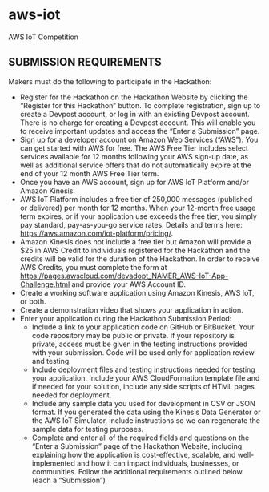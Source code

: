 # aws-iot
AWS IoT Competition

## SUBMISSION REQUIREMENTS

Makers must do the following to participate in the Hackathon: 

* Register for the Hackathon on the Hackathon Website by clicking the “Register for this Hackathon” button. To complete registration, sign up to create a Devpost account, or log in with an existing Devpost account. There is no charge for creating a Devpost account. This will enable you to receive important updates and access the “Enter a Submission” page.
* Sign up for a developer account on Amazon Web Services (“AWS”). You can get started with AWS for free. The AWS Free Tier includes select services available for 12 months following your AWS sign-up date, as well as additional service offers that do not automatically expire at the end of your 12 month AWS Free Tier term. 
* Once you have an AWS account, sign up for AWS IoT Platform and/or Amazon Kinesis.
* AWS IoT Platform includes a free tier of 250,000 messages (published or delivered) per month for 12 months. When your 12-month free usage term expires, or if your application use exceeds the free tier, you simply pay standard, pay-as-you-go service rates. Details and terms here: https://aws.amazon.com/iot-platform/pricing/.
* Amazon Kinesis does not include a free tier but Amazon will provide a $25 in AWS Credit to individuals registered for the Hackathon and the credits will be valid for the duration of the Hackathon. In order to receive AWS Credits, you must complete the form at https://pages.awscloud.com/devadopt_NAMER_AWS-IoT-App-Challenge.html and provide your AWS Account ID.  
* Create a working software application using Amazon Kinesis, AWS IoT, or both.
* Create a demonstration video that shows your application in action.
* Enter your application during the Hackathon Submission Period:
  * Include a link to your application code on GitHub or BitBucket. Your code repository may be public or private. If your repository is private, access must be given in the testing instructions provided with your submission. Code will be used only for application review and testing.
  * Include deployment files and testing instructions needed for testing your application. Include your AWS CloudFormation template file and if needed for your solution, include any side scripts of HTML pages needed for deployment.
  * Include any sample data you used for development in CSV or JSON format. If you generated the data using the Kinesis Data Generator or the AWS IoT Simulator, include instructions so we can regenerate the sample data for testing purposes.
  * Complete and enter all of the required fields and questions on the “Enter a Submission” page of the Hackathon Website, including explaining how the application is cost-effective, scalable, and well-implemented and how it can impact individuals, businesses, or communities. Follow the additional requirements outlined below.
(each a “Submission”)
